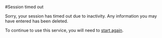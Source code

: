 #Session timed out

Sorry, your session has timed out due to inactivity. Any information you may have entered has been deleted.

To continue to use this service, you will need to <a class="govuk-link" href="/start">start again</a>.
